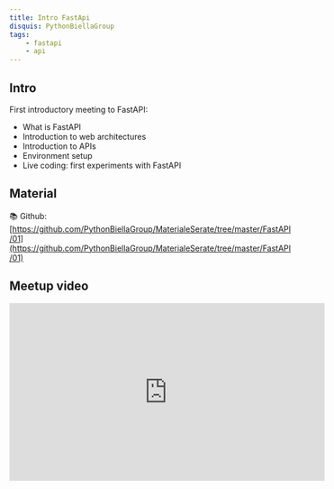 ```yaml
---
title: Intro FastApi
disquis: PythonBiellaGroup
tags:
    - fastapi
    - api
---
```


## Intro

First introductory meeting to FastAPI:

* What is FastAPI
* Introduction to web architectures
* Introduction to APIs
* Environment setup
* Live coding: first experiments with FastAPI

## Material

📚 Github:
[https://github.com/PythonBiellaGroup/MaterialeSerate/tree/master/FastAPI/01](https://github.com/PythonBiellaGroup/MaterialeSerate/tree/master/FastAPI/01)

## Meetup video

<iframe width="560" height="315" src="https://www.youtube.com/embed/17pKUjh5oj0?si=7U66F92Z12jpOKYa" title="YouTube video player" frameborder="0" allow="accelerometer; autoplay; clipboard-write; encrypted-media; gyroscope; picture-in-picture; web-share" allowfullscreen></iframe>